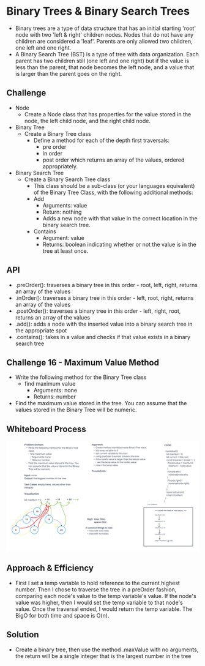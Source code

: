 # Binary Trees & Binary Search Trees

- Binary trees are a type of data structure that has an initial starting 'root' node with two 'left & right' children nodes. Nodes that do not have any children are considered a 'leaf'. Parents are only allowed two children, one left and one right.
- A Binary Search Tree (BST) is a type of tree with data organization. Each parent has two children still (one left and one right) but if the value is less than the parent, that node becomes the left node, and a value that is larger than the parent goes on the right.

## Challenge

- Node
  - Create a Node class that has properties for the value stored in the node, the left child node, and the right child node.
- Binary Tree
  - Create a Binary Tree class
    - Define a method for each of the depth first traversals:
      - pre order
      - in order
      - post order which returns an array of the values, ordered appropriately.
- Binary Search Tree
  - Create a Binary Search Tree class
    - This class should be a sub-class (or your languages equivalent) of the Binary Tree Class, with the following additional methods:
    - Add
      - Arguments: value
      - Return: nothing
      - Adds a new node with that value in the correct location in the binary search tree.
    - Contains
      - Argument: value
      - Returns: boolean indicating whether or not the value is in the tree at least once.

## API

- .preOrder(): traverses a binary tree in this order - root, left, right, returns an array of the values
- .inOrder(): traverses a binary tree in this order - left, root, right, returns an array of the values
- .postOrder(): traverses a binary tree in this order - left, right, root, returns an array of the values
- .add(): adds a node with the inserted value into a binary search tree in the appropriate spot
- .contains(): takes in a value and checks if that value exists in a binary search tree

## Challenge 16 - Maximum Value Method

- Write the following method for the Binary Tree class
  - find maximum value
    - Arguments: none
    - Returns: number
- Find the maximum value stored in the tree. You can assume that the values stored in the Binary Tree will be numeric.

## Whiteboard Process

![maxNum whiteboard](./img/maxnum-uml.png)

## Approach & Efficiency

- First I set a temp variable to hold reference to the current highest number. Then I chose to traverse the tree in a preOrder fashion, comparing each node's value to the temp variable's value. If the node's value was higher, then I would set the temp variable to that node's value. Once the traversal ended, I would return the temp variable. The BigO for both time and space is O(n).

## Solution

- Create a binary tree, then use the method .maxValue with no arguments, the return will be a single integer that is the largest number in the tree
